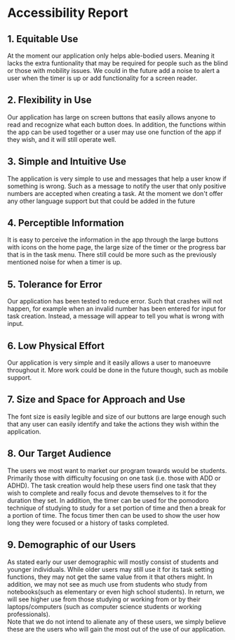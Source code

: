 # Accessibility Report

## 1. Equitable Use
At the moment our application only helps able-bodied users.
Meaning it lacks the extra funtionality that may be required
for people such as the blind or those with mobility issues.
We could in the future add a noise to alert a user when
the timer is up or add functionality for a screen reader.

## 2. Flexibility in Use
Our application has large on screen buttons that easily
allows anyone to read and recognize what each button does.
In addition, the functions within the app can be used
together or a user may use one function of the app if they
wish, and it will still operate well.

## 3. Simple and Intuitive Use
The application is very simple to use and messages that
help a user know if something is wrong. Such as a message
to notify the user that only positive numbers are accepted
when creating a task. At the moment we don't offer any other
language support but that could be added in the future

## 4. Perceptible Information
It is easy to perceive the information in the app through
the large buttons with icons on the home page, the large
size of the timer or the progress bar that is in the task
menu. There still could be more such as the previously
mentioned noise for when a timer is up.

## 5. Tolerance for Error
Our application has been tested to reduce error. Such
that crashes will not happen, for example when an invalid
number has been entered for input for task creation.
Instead, a message will appear to tell you what is wrong with
input.

## 6. Low Physical Effort
Our application is very simple and it easily allows a user 
to manoeuvre throughout it. More work could be done in
the future though, such as mobile support.

## 7. Size and Space for Approach and Use
The font size is easily legible and size of our buttons
are large enough such that any user can easily identify
and take the actions they wish within the application.

## 8. Our Target Audience
The users we most want to market our program towards
would be students. Primarily those with difficulty 
focusing on one task (i.e. those with ADD or ADHD).
The task creation would help these users find one task
that they wish to complete and really focus and devote
themselves to it for the duration they set. In addition,
the timer can be used for the pomodoro technique of 
studying to study for a set portion of time and then a 
break for a portion of time. The focus timer then can be
used to show the user how long they were focused or a
history of tasks completed.

## 9. Demographic of our Users
As stated early our user demographic will mostly consist
of students and younger individuals. While older users may
still use it for its task setting functions, they may not
get the same value from it that others might. In addition,
we may not see as much use from students who study from
notebooks(such as elementary or even high school students).
In return, we will see higher use from those studying or
working from or by their laptops/computers (such as
computer science students or working professionals).  
Note that we do not intend to alienate any of these users,
we simply believe these are the users who will gain the 
most out of the use of our application.